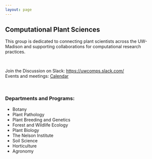 ```yaml
---
layout: page
---
```


## Computational Plant Sciences  
This group is dedicated to connecting plant scientists across the UW-Madison and supporting collaborations for computational research practices.  

<br>

Join the Discussion on Slack: <https://uwcomps.slack.com/>    
Events and meetings: [Calendar](https://uw-madison-comps.github.io/calendar)  

<br>

### __Departments and Programs:__
   - Botany  
   - Plant Pathology  
   - Plant Breeding and Genetics  
   - Forest and Wildlife Ecology  
   - Plant Biology  
   - The Nelson Institute  
   - Soil Science
   - Horticulture
   - Agronomy


<br>
